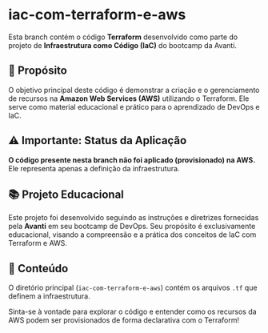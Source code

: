 # iac-com-terraform-e-aws


Esta branch contém o código **Terraform** desenvolvido como parte do projeto de **Infraestrutura como Código (IaC)** do bootcamp da Avanti.


## 🚀 Propósito

O objetivo principal deste código é demonstrar a criação e o gerenciamento de recursos na **Amazon Web Services (AWS)** utilizando o Terraform. Ele serve como material educacional e prático para o aprendizado de DevOps e IaC.


## ⚠️ Importante: Status da Aplicação

**O código presente nesta branch não foi aplicado (provisionado) na AWS.** Ele representa apenas a definição da infraestrutura. 


## 📚 Projeto Educacional

Este projeto foi desenvolvido seguindo as instruções e diretrizes fornecidas pela **Avanti** em seu bootcamp de DevOps. Seu propósito é exclusivamente educacional, visando a compreensão e a prática dos conceitos de IaC com Terraform e AWS.


## 📁 Conteúdo

O diretório principal (`iac-com-terraform-e-aws`) contém os arquivos `.tf` que definem a infraestrutura.

Sinta-se à vontade para explorar o código e entender como os recursos da AWS podem ser provisionados de forma declarativa com o Terraform!
